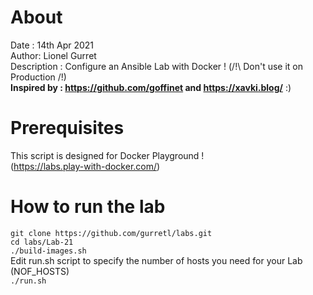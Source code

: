 # About
Date : 14th Apr 2021  
Author: Lionel Gurret  
Description : Configure an Ansible Lab with Docker ! (/!\ Don't use it on Production /!\)  
**Inspired by : https://github.com/goffinet and https://xavki.blog/** :) 
# Prerequisites
This script is designed for Docker Playground !  
(https://labs.play-with-docker.com/)  
# How to run the lab
`git clone https://github.com/gurretl/labs.git`  
`cd labs/Lab-21`  
`./build-images.sh`  
Edit run.sh script to specify the number of hosts you need for your Lab (NOF_HOSTS)  
`./run.sh`
